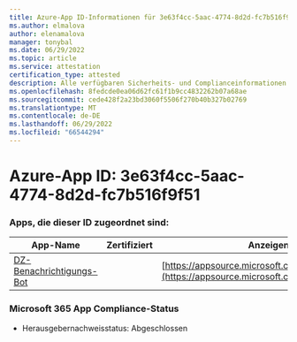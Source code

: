 ```yaml
---
title: Azure-App ID-Informationen für 3e63f4cc-5aac-4774-8d2d-fc7b516f9f51
ms.author: elmalova
author: elenamalova
manager: tonybal
ms.date: 06/29/2022
ms.topic: article
ms.service: attestation
certification_type: attested
description: Alle verfügbaren Sicherheits- und Complianceinformationen für 3e63f4cc-5aac-4774-8d2d-fc7b516f9f51.
ms.openlocfilehash: 8fedcde0ea06d62fc61f1b9cc4832262b07a68ae
ms.sourcegitcommit: cede428f2a23bd3060f5506f270b40b327b02769
ms.translationtype: MT
ms.contentlocale: de-DE
ms.lasthandoff: 06/29/2022
ms.locfileid: "66544294"
---
```

# <a name="azure-app-id-3e63f4cc-5aac-4774-8d2d-fc7b516f9f51"></a>Azure-App ID: 3e63f4cc-5aac-4774-8d2d-fc7b516f9f51


### <a name="apps-associated-with-this-id"></a>Apps, die dieser ID zugeordnet sind:
| **App-Name** | **Zertifiziert** | **Anzeigen in AppSource** |
|--------------|---------------|-----------------------|
| [DZ-Benachrichtigungs-Bot](../forward/WA200003839.md) |  | [https://appsource.microsoft.com/product/office/WA200003839](https://appsource.microsoft.com/product/office/WA200003839) |

### <a name="microsoft-365-app-compliance-status"></a>Microsoft 365 App Compliance-Status
- Herausgebernachweisstatus: Abgeschlossen
